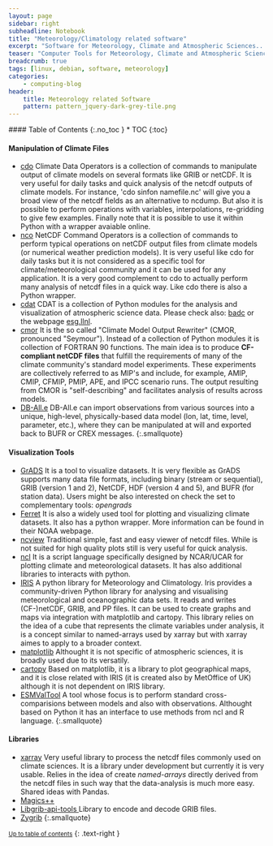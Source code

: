 ```yaml
---
layout: page
sidebar: right
subheadline: Notebook
title: "Meteorology/Climatology related software"
excerpt: "Software for Meteorology, Climate and Atmospheric Sciences..."
teaser: "Computer Tools for Meteorology, Climate and Atmospheric Sciences..."
breadcrumb: true
tags: [linux, debian, software, meteorology]
categories:
    - computing-blog
header:
    title: Meteorology related Software
    pattern: pattern_jquery-dark-grey-tile.png
---
```




<section id="table-of-contents" class="toc">
<div class="panel radius" markdown="1">
#### Table of Contents
{:.no_toc }
*  TOC
{:toc}
</div>
</section><!-- /#table-of-contents -->


#### Manipulation of Climate Files

- [cdo](https://code.zmaw.de/projects/cdo) Climate Data Operators is a collection of commands to manipulate output of climate models on several formats like GRIB or netCDF. It is very useful for daily tasks and quick analysis of the netcdf outputs of climate models. For instance, 'cdo sinfon namefile.nc' will give you a broad view of the netcdf fields as an alternative to ncdump. But also it is possible to perform operations with variables, interpolations, re-gridding to give few examples. Finally note that it is possible to use it within Python with a wrapper avaiable online.
- [nco](http://nco.sourceforge.net/) NetCDF Command Operators is a collection of commands to perform typical operations on netCDF output files from climate models (or numerical weather prediction models). It is very useful like cdo for daily tasks but it is not considered as a specific tool for climate/meteorological community and it can be used for any application. It is a very good complement to cdo to actually perform many analysis of netcdf files in a quick way. Like cdo there is also a Python wrapper.
- [cdat](http://sourceforge.net/projects/cdat/) CDAT is a collection of Python modules for the analysis and visualization of atmospheric science data. Please check also: [badc](https://badc.nerc.ac.uk/help/software/cdat/) or the webpage [esg.llnl]( http://esg.llnl.gov/cdat).
- [cmor](http://www-pcmdi.llnl.gov/software-portal/cmor/documentation) It is the so called "Climate Model Output Rewriter" (CMOR, pronounced "Seymour"). Instead of a collection of Python modules it is collection of FORTRAN 90 functions. The main idea is to produce **CF-compliant netCDF files** that fulfill the requirements of many of the climate community's standard model experiments. These experiments are collectively referred to as MIP's and include, for example, AMIP, CMIP, CFMIP, PMIP, APE, and IPCC scenario runs. The output resulting from CMOR is "self-describing" and facilitates analysis of results across models. 
- [DB-All.e](http://www.arpa.emr.it/dettaglio_documento.asp?id=514&idlivello=64) DB-All.e can import observations from various sources into a unique, high-level, physically-based data model (lon, lat, time, level, parameter, etc.), where they can be manipulated at will and exported back to BUFR or CREX messages.
{:.smallquote}

#### Visualization Tools

- [GrADS](http://cola.gmu.edu/grads/) It is a tool to visualize datasets. It is very flexible as GrADS supports many data file formats, including binary (stream or sequential), GRIB (version 1 and 2), NetCDF, HDF (version 4 and 5), and BUFR (for station data). Users might be also interested on check the set to complementary tools: *opengrads*
- [Ferret](http://www.ferret.noaa.gov/Ferret/) It is also a widely used tool for plotting and visualizing climate datasets. It also has a python wrapper. More information can be found in their NOAA webpage. 
- [ncview](http://meteora.ucsd.edu/~pierce/ncview_home_page.html) Traditional simple, fast and easy viewer of netcdf files. While is not suited for high quality plots still is very useful for quick analysis.
- [ncl](http://www.ncl.ucar.edu/overview.shtml) It is a script language specifically designed by NCAR/UCAR for plotting climate and meteorological datasets. It has also additional libraries to interacts with python. 
- [IRIS](http://scitools.org.uk/iris/) A python library for Meteorology and Climatology. Iris provides a community-driven Python library for analysing and visualising meteorological and oceanographic data sets. It reads and writes (CF-)netCDF, GRIB, and PP files. It can be used to create graphs and maps via integration with matplotlib and cartopy. This library relies on the idea of a cube that represents the climate variables under analysis, it is a concept similar to named-arrays used by xarray but with xarray aimes to apply to a broader context. 
- [matplotlib](http://matplotlib.org) Althought it is not specific of atmospheric sciences, it is broadly used due to its versatily.
- [cartopy](https://scitools.org.uk/cartopy/docs/latest/) Based on matplotlib, it is a library to plot geographical maps, and it is close related with IRIS (it is created also by MetOffice of UK) although it is not dependent on IRIS library.
- [ESMValTool](https://www.esmvaltool.org/) A tool whose focus is to perform standard cross-comparisions between models and also with observations. Althought based on Python it has an interface to use methods from ncl and R language.
{:.smallquote}

#### Libraries

- [xarray](http://xarray.pydata.org/en/stable/) Very useful library to process the netcdf files commonly used on climate sciences. It is a library under development but currently it is very usable. Relies in the idea of create *named-arrays* directly derived from the netcdf files in such way that the data-analysis is much more easy. Shared ideas with Pandas.
- [Magics++](https://software.ecmwf.int/wiki/display/MAGP/Magics)
- [Libgrib-api-tools ](https://software.ecmwf.int/wiki/display/GRIB/Home) Library to encode and decode GRIB files.
- [Zygrib](http://www.zygrib.org/)
{:.smallquote}

<small markdown="1">[Up to table of contents](#toc)</small>
{: .text-right }


